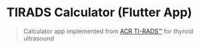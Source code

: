 # TIRADS Calculator (Flutter App) 

> Calculator app implemented from [ACR TI-RADS™](https://www.acr.org/Clinical-Resources/Reporting-and-Data-Systems/TI-RADS) for thyroid ultrasound 

